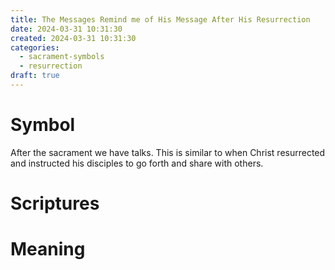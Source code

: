 ```yaml
---
title: The Messages Remind me of His Message After His Resurrection
date: 2024-03-31 10:31:30
created: 2024-03-31 10:31:30
categories:
  - sacrament-symbols
  - resurrection
draft: true
---
```

# Symbol

After the sacrament we have talks. This is similar to when Christ resurrected and instructed his disciples to go forth and share with others. 
# Scriptures

# Meaning

